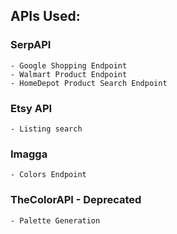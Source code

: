 ## APIs Used:
  ### SerpAPI
    - Google Shopping Endpoint
    - Walmart Product Endpoint
    - HomeDepot Product Search Endpoint
  ### Etsy API
    - Listing search
  ### Imagga
    - Colors Endpoint
  ### TheColorAPI - Deprecated
    - Palette Generation